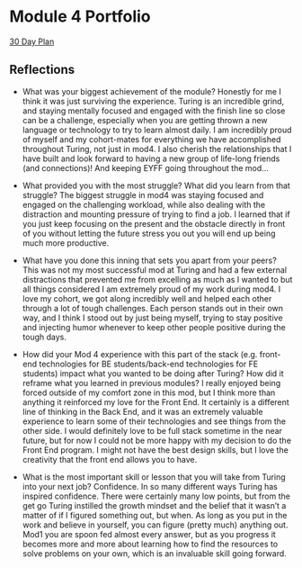 # Module 4 Portfolio 

[30 Day Plan](https://gist.github.com/tdberg21/1c8a4a438f02f468f24fd5c079b0d433)

## Reflections

* What was your biggest achievement of the module?
Honestly for me I think it was just surviving the experience. Turing is an incredible grind, and staying mentally focused and engaged with the finish line so close can be a challenge, especially when you are getting thrown a new language or technology to try to learn almost daily. I am incredibly proud of myself and my cohort-mates for everything we have accomplished throughout Turing, not just in mod4. I also cherish the relationships that I have built and look forward to having a new group of life-long friends (and connections)! 
And keeping EYFF going throughout the mod… 

* What provided you with the most struggle? What did you learn from that struggle?
The biggest struggle in mod4 was staying focused and engaged on the challenging workload, while also dealing with the distraction and mounting pressure of trying to find a job. I learned that if you just keep focusing on the present and the obstacle directly in front of you without letting the future stress you out you will end up being much more productive. 

* What have you done this inning that sets you apart from your peers?
This was not my most successful mod at Turing and had a few external distractions that prevented me from excelling as much as I wanted to but all things considered I am extremely proud of my work during mod4. I love my cohort, we got along incredibly well and helped each other through a lot of tough challenges. Each person stands out in their own way, and I think I stood out by just being myself, trying to stay positive and injecting humor whenever to keep other people positive during the tough days.  


* How did your Mod 4 experience with this part of the stack (e.g. front-end technologies for BE students/back-end technologies for FE students) impact what you wanted to be doing after Turing? How did it reframe what you learned in previous modules?
I really enjoyed being forced outside of my comfort zone in this mod, but I think more than anything it reinforced my love for the Front End. It certainly is a different line of thinking in the Back End, and it was an extremely valuable experience to learn some of their technologies and see things from the other side. I would definitely love to be full stack sometime in the near future, but for now I could not be more happy with my decision to do the Front End program. I might not have the best design skills, but I love the creativity that the front end allows you to have. 


* What is the most important skill or lesson that you will take from Turing into your next job?
Confidence. In so many different ways Turing has inspired confidence. There were certainly many low points, but from the get go Turing instilled the growth mindset and the belief that it wasn’t a matter of if I figured something out, but when. As long as you put in the work and believe in yourself, you can figure (pretty much) anything out. Mod1 you are spoon fed almost every answer, but as you progress it becomes more and more about learning how to find the resources to solve problems on your own, which is an invaluable skill going forward. 
